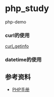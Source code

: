 # php_study
php-demo

### curl的使用
[curl_getinfo](https://www.php.net/manual/zh/function.curl-getinfo.php)

### datetime的使用




## 参考资料

* [PHP手册](https://www.php.net/manual/zh/)